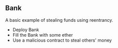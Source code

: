 ## Bank
A basic example of stealing funds using reentrancy.

* Deploy Bank
* Fill the Bank with some ether
* Use a malicious contract to steal others' money
